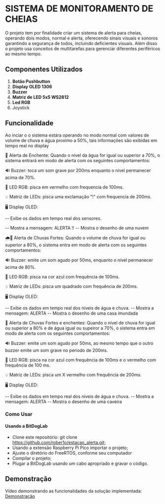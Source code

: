 # SISTEMA DE MONITORAMENTO DE CHEIAS

O projeto tem por finalidade criar um sistema de alerta para cheias, operando dois modos, normal e alerta, oferecendo sinais visuais e sonoros garantindo a segurança de todos, incluindo deficientes visuais. Além disso o projeto usa conceitos de multitarefas para gerenciar diferentes periféricos ao mesmo tempo.

## Componentes Utilizados


1. **Botão Pushbutton**
2. **Display OLED 1306**
3. **Buzzer**
4. **Matriz de LED 5x5 WS2812** 
5. **Led RGB**
6. Joystick

## Funcionalidade

Ao inciar o o sistema estára operando no modo normal com valores de volume de chuva e água proximo a 50%, tais informações são exibidas em tempo real no display

🚨 Alerta de Enchente:
Quando o nível da água for igual ou superior a 70%, o sistema entrará em modo de alerta com os seguintes comportamentos:

🔊 Buzzer: toca um som grave por 200ms enquanto o nível permanecer acima de 70%.

🔴 LED RGB: pisca em vermelho com frequencia de 100ms.

💡 Matriz de LEDs: pisca uma exclamação "!" com frequencia de 200ms.

🖥️ Display OLED:

 -- Exibe os dados em tempo real dos sensores.

 -- Mostra a mensagem: ALERTA !!
 -- Mostra o desenho de uma nuvem

 🌧️🚨 Alerta de Chuvas Fortes:
Quando o volume de chuva for igual ou superior a 80%, o sistema entra em modo de alerta com os seguintes comportamentos:

🔊 Buzzer: emite um som agudo por 50ms, enquanto o nível permanecer acima de 80%.

🔵 LED RGB: pisca na cor azul com frequência de 100ms.

💡 Matriz de LEDs: pisca um quadrado com frequência de 200ms.

🖥️ Display OLED:

 -- Exibe os dados em tempo real dos níveis de água e chuva.
 -- Mostra a mensagem: ALERTA
 -- Mostra o desenho de uma casa imundada

 🚨 Alerta de Chuvas Fortes e enchentes:
Quando o nível de chuva for igual ou superior a 80% e de água igual ou supeiror a 70%, o sistema entra em modo de alerta com os seguintes comportamentos:

🔊 Buzzer: emite um som agudo por 50ms, ao mesmo tempo que o outro buzzer emite um som grave no periodo de 200ms.

🔵 LED RGB: pisca na cor azul com frequência de 100ms e o vermelho com frequência de 100 ms.

💡 Matriz de LEDs: pisca um X vermelho com frequência de 200ms.

🖥️ Display OLED:

 -- Exibe os dados em tempo real dos níveis de água e chuva.
 -- Mostra a mensagem: ALERTA
 -- Mostra o desenho de uma caveira

### Como Usar

#### Usando a BitDogLab

- Clone este repositório: git clone https://github.com/rober1o/estacao_alerta.git;
- Usando a extensão Raspberry Pi Pico importar o projeto;
- Ajuste o diretório do FreeRTOS, conforme seu computador
- Compilar o projeto;
- Plugar a BitDogLab usando um cabo apropriado e gravar o código.

## Demonstração

<!-- TODO: adicionar link do vídeo -->
Vídeo demonstrando as funcionalidades da solução implementada: [Demonstração](https://youtu.be/rlCmV45Yfp4)

